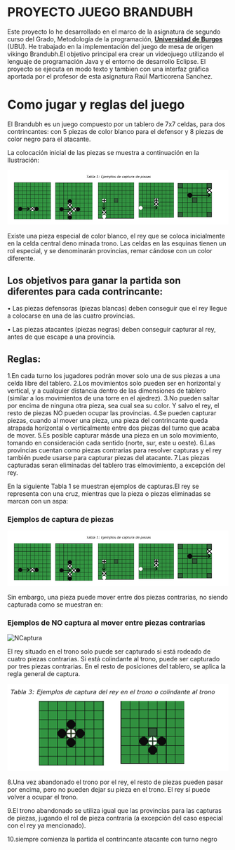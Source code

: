 # PROYECTO JUEGO BRANDUBH
Este proyecto lo he desarrollado en el marco de la asignatura de segundo curso del Grado, Metodología de la programación, [**Universidad de Burgos**](https://www.ubu.es/grado-en-ingenieria-informatica) (UBU).
He trabajado en la implementación del juego de mesa de origen vikingo Brandubh.El objetivo principal era crear un videojuego utilizando el lenguaje de programación Java y el entorno de desarrollo Eclipse.
El proyecto se ejecuta en modo texto y tambien con una interfaz gráfica aportada por el profesor de esta asignatura Raúl Marticorena Sanchez.


# Como jugar y reglas del juego 

El Brandubh es un juego compuesto por un tablero de 7x7 celdas, para dos contrincantes: con 5 piezas de color blanco para el defensor y 8 piezas de color negro para el atacante.

La colocación inicial de las piezas se muestra a continuación en la Ilustración:

![Tablero](imagenesReadme/capturaP.png)


Existe una pieza especial de color blanco, el rey que se coloca inicialmente en la celda central deno
minada trono. Las celdas en las esquinas tienen un rol especial, y se denominarán provincias, remar
cándose con un color diferente.

 ## Los objetivos para ganar la partida son diferentes para cada contrincante:
 
 • Las piezas defensoras (piezas blancas) deben conseguir que el rey llegue a colocarse en una
 de las cuatro provincias.
 
 • Las piezas atacantes (piezas negras) deben conseguir capturar al rey, antes de que escape
 a una provincia.
 
 ## Reglas:
 1.En cada turno los jugadores podrán mover solo una de sus piezas a una celda libre del tablero. 
 2.Los movimientos solo pueden ser en horizontal y vertical, y a cualquier distancia dentro de las
 dimensiones de tablero (similar a los movimientos de una torre en el ajedrez). 
 3.No pueden saltar por encima de ninguna otra pieza, sea cual sea su color. Y salvo el rey, el resto de piezas NO pueden
 ocupar las provincias.
 4.Se pueden capturar piezas, cuando al mover una pieza, una pieza del contrincante queda atrapada
 horizontal o verticalmente entre dos piezas del turno que acaba de mover. 
 5.Es posible capturar másde una pieza en un solo movimiento, tomando en consideración cada sentido (norte, sur, este u oeste).
 6.Las provincias cuentan como piezas contrarias para resolver capturas y el rey también puede usarse
 para capturar piezas del atacante. 
 7.Las piezas capturadas seran eliminadas del tablero tras elmovimiento, a excepción del rey. 
 
 En la siguiente Tabla 1 se muestran ejemplos de capturas.El rey se representa con una cruz, mientras que la pieza o piezas eliminadas se
 marcan con un aspa:
 
 ### Ejemplos de captura de piezas
 
 ![Captura](imagenesReadme/capturaP.png)
 
 Sin embargo, una pieza puede mover entre dos piezas contrarias, no siendo capturada como se muestran
 en:
 ### Ejemplos de NO captura al mover entre piezas contrarias
 
  ![NCaptura](imagenesReadme/nocapturaP.png)
  
 El rey situado en el trono solo puede ser capturado si está rodeado de cuatro piezas contrarias. Si está colindante al trono, puede ser capturado por tres piezas contrarias.
 En el resto de posiciones del tablero, se aplica la regla general de captura.

  ![CapturaR](imagenesReadme/capturaT.png)
 
 8.Una vez abandonado el trono por el rey, el resto de piezas pueden pasar por encima, pero no  pueden
 dejar su pieza en el trono. El rey sí puede volver a ocupar el trono. 
 
 9.El trono abandonado se utiliza igual que las provincias para las capturas de piezas, jugando el rol de
 pieza contraria (a excepción del caso especial con el rey ya mencionado).
 
10.siempre comienza la partida el contrincante atacante con turno negro
